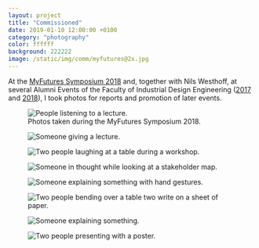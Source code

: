 ```yaml
---
layout: project
title: "Commissioned"
date: 2019-01-10 12:00:00 +0100
category: "photography"
color: ffffff
background: 222222
image: /static/img/comm/myfutures@2x.jpg
---
```


At the [MyFutures Symposium 2018](http://studiolab.ide.tudelft.nl/studiolab/myfutures/2018/02/06/myfutures-symposium-2018-provided-strategies-in-designing-for-personal-futures/) and, together with Nils Westhoff, at several Alumni Events of the Faculty of Industrial Design Engineering ([2017](https://www.flickr.com/photos/idetudelft/sets/72157684725144740) and [2018](https://www.flickr.com/photos/idetudelft/albums/72157697829725654)), I took photos for reports and promotion of later events.

<div class="project__picture-group">

  <figure class="project__picture">
    <img class="project__image lazy" alt="People listening to a lecture."
      data-srcset="/static/img/comm/myfutures-1.jpg 1x,
        /static/img/comm/myfutures-1.jpg 2x"
      src="/static/img/placeholder.jpg"
      data-src="/static/img/comm/myfutures-1.jpg">
    <figcaption class="project__caption">
      Photos taken during the MyFutures Symposium 2018.
    </figcaption>
  </figure>

  <figure class="project__picture">
    <img class="project__image lazy" alt="Someone giving a lecture."
      data-srcset="/static/img/comm/myfutures-2.jpg 1x,
        /static/img/comm/myfutures-2.jpg 2x"
      src="/static/img/placeholder.jpg"
      data-src="/static/img/comm/myfutures-2.jpg">
    <figcaption class="project__caption"></figcaption>
  </figure>

  <figure class="project__picture">
    <img class="project__image lazy" alt="Two people laughing at a table during a workshop."
      data-srcset="/static/img/comm/myfutures-3.jpg 1x,
        /static/img/comm/myfutures-3.jpg 2x"
      src="/static/img/placeholder.jpg"
      data-src="/static/img/comm/myfutures-3.jpg">
    <figcaption class="project__caption"></figcaption>
  </figure>

  <figure class="project__picture">
    <img class="project__image lazy" alt="Someone in thought while looking at a stakeholder map."
      data-srcset="/static/img/comm/myfutures-4.jpg 1x,
        /static/img/comm/myfutures-4.jpg 2x"
      src="/static/img/placeholder.jpg"
      data-src="/static/img/comm/myfutures-4.jpg">
    <figcaption class="project__caption"></figcaption>
  </figure>

  <figure class="project__picture">
    <img class="project__image lazy" alt="Someone explaining something with hand gestures."
      data-srcset="/static/img/comm/myfutures-5.jpg 1x,
        /static/img/comm/myfutures-5.jpg 2x"
      src="/static/img/placeholder.jpg"
      data-src="/static/img/comm/myfutures-5.jpg">
    <figcaption class="project__caption"></figcaption>
  </figure>

  <figure class="project__picture">
    <img class="project__image lazy" alt="Two people bending over a table two write on a sheet of paper."
      data-srcset="/static/img/comm/myfutures-6.jpg 1x,
        /static/img/comm/myfutures-6.jpg 2x"
      src="/static/img/placeholder.jpg"
      data-src="/static/img/comm/myfutures-6.jpg">
    <figcaption class="project__caption"></figcaption>
  </figure>

  <figure class="project__picture">
    <img class="project__image lazy" alt="Someone explaining something."
      data-srcset="/static/img/comm/myfutures-7.jpg 1x,
        /static/img/comm/myfutures-7.jpg 2x"
      src="/static/img/placeholder.jpg"
      data-src="/static/img/comm/myfutures-7.jpg">
    <figcaption class="project__caption"></figcaption>
  </figure>

  <figure class="project__picture">
    <img class="project__image lazy" alt="Two people presenting with a poster."
      data-srcset="/static/img/comm/myfutures-8.jpg 1x,
        /static/img/comm/myfutures-8.jpg 2x"
      src="/static/img/placeholder.jpg"
      data-src="/static/img/comm/myfutures-8.jpg">
    <figcaption class="project__caption"></figcaption>
  </figure>

</div>
